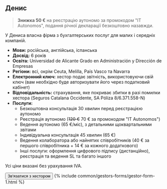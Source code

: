 ## Денис

> **Знижка 50 €** на реєстрацію аутономо за промокодом "IT Autonomos", подання річної декларації безкоштовно назавжди.

У Дениса власна фірма з бухгалтерських послуг для малих і середніх компаній.

- **Мови:** російська, англійська, іспанська
- **Досвід:** 6 років
- **Освіта:** Universidad de Alicante Grado en Administración y Dirección de Empresas
- **Регіони:** всі, окрім Ceuta, Melilla, País Vasco та Navarra
- **Електронний ключ:** хестор подає звітність, використовуючи свій ключ (вам необхідно буде авторизувати його через
  податковий кабінет)
- **Відповідальність:** страхування, яке покриває збитки в разі помилки хестора (Seguros Catalana Occidente, SA Póliza
  8/6.371.558-N)
- **Послуги:**
    - Безкоштовна консультація 30 хвилин перед реєстрацією аутономо
    - Реєстрація аутономо (<s>120 €</s> 70 € за промокодом "IT Autonomos")
    - Ведення аутономо (65 €/міс), з детальними щоквартальними звітами
    - Індивідуальна консультація 45 хвилин (65 €)
    - Ведення колаборатора або найнятих співробітників (40 € за першого співробітника + 14 € за кожного додаткового)
    - Інші послуги: оформлення цифрового підпису (дистанційно), реєстрація та ведення SL та багато іншого

Усі ціни вказані без урахування IVA.

<button type="button" id="showFormButton1" class="btn btn-success">Зв'язатися з хестором</button>
{% include common/gestors-forms/gestor-form-1.html %}
